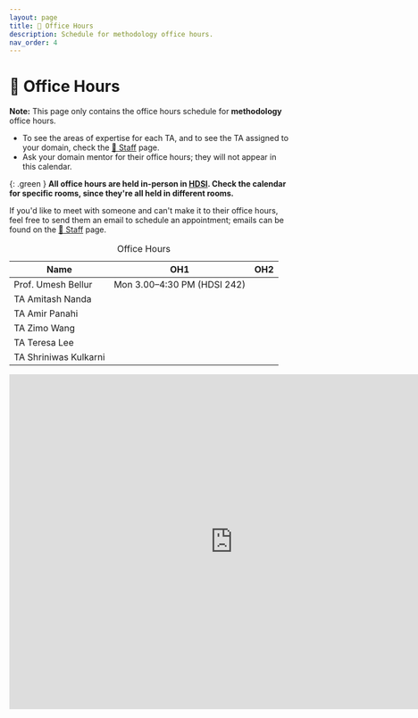 ```yaml
---
layout: page
title: 📆 Office Hours
description: Schedule for methodology office hours.
nav_order: 4
---
```


# 📆 Office Hours

**Note:** This page only contains the office hours schedule for **methodology** office hours.
- To see the areas of expertise for each TA, and to see the TA assigned to your domain, check the [🙋 Staff](../staff) page.
- Ask your domain mentor for their office hours; they will not appear in this calendar.

{: .green }
**All office hours are held in-person in [HDSI](https://map.concept3d.com/?id=1005#!m/246301). Check the calendar for specific rooms, since they're all held in different rooms.**

If you'd like to meet with someone and can't make it to their office hours, feel free to send them an email to schedule an appointment; emails can be found on the [🙋 Staff](../staff) page.

<table aria-describedby="oh-note">
      <caption>Office Hours</caption>
      <thead>
        <tr>
          <th scope="col">Name</th>
          <th scope="col">OH1</th>
          <th scope="col">OH2</th>
        </tr>
      </thead>
      <tbody>
        <!-- Duplicate rows below as needed -->
        <tr>
          <td>Prof. Umesh Bellur</td>
          <td>Mon 3.00–4:30 PM (HDSI 242)</td>
          <td> </td>
        </tr>
        <tr>
          <td>TA Amitash Nanda</td>
          <td></td>
          <td></td>
        </tr>
            <tr>
          <td>TA Amir Panahi</td>
          <td></td>
          <td></td>
        </tr>
            <tr>
          <td>TA Zimo Wang</td>
          <td></td>
          <td></td>
        </tr>
            <tr>
          <td>TA Teresa Lee</td>
          <td></td>
          <td></td>
        </tr>
            <tr>
          <td>TA Shriniwas Kulkarni</td>
          <td></td>
          <td></td>
        </tr>
      </tbody>
    </table>

<iframe <iframe src="https://calendar.google.com/calendar/embed?src=c_4534d2125aec2b70d09325b14e16cc02943bd7d31d113a1cc5c8a3ad0aa3d3a4%40group.calendar.google.com&ctz=America%2FLos_Angeles" style="border: 0" width="800" height="600" frameborder="0" scrolling="no"> style="border: 0" width="800" height="600" frameborder="0" scrolling="no"></iframe>


